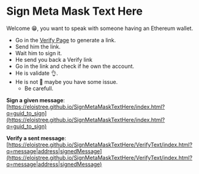 # Sign Meta Mask Text Here

Welcome 😁, you want to speak with someone having an Ethereum wallet.

- Go in the [Verify Page](https://eloistree.github.io/SignMetaMaskTextHere/VerifyText/index.html) to generate a link.
- Send him the link.
- Wait him to sign it.
- He send you back a Verify link
- Go in the link and check if he own the account.
- He is validate 👌.
- He is not 🥸 maybe you have some issue.
  - Be carefull.

**Sign a given message**: [https://eloistree.github.io/SignMetaMaskTextHere/index.html?q=guid_to_sign](https://eloistree.github.io/SignMetaMaskTextHere/index.html?q=guid_to_sign)    

**Verify a sent message**:  [https://eloistree.github.io/SignMetaMaskTextHere/VerifyText/index.html?q=message|address|signedMessage](https://eloistree.github.io/SignMetaMaskTextHere/VerifyText/index.html?q=message|address|signedMessage)  


